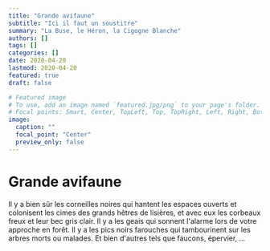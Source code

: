 ```yaml
---
title: "Grande avifaune"
subtitle: "Ici il faut un soustitre"
summary: "La Buse, le Héron, la Cigogne Blanche"
authors: []
tags: []
categories: []
date: 2020-04-20
lastmod: 2020-04-20
featured: true
draft: false

# Featured image
# To use, add an image named `featured.jpg/png` to your page's folder.
# Focal points: Smart, Center, TopLeft, Top, TopRight, Left, Right, BottomLeft, Bottom, BottomRight.
image:
  caption: ""
  focal_point: "Center"
  preview_only: false
---
```


# Grande avifaune

Il y a bien sûr les corneilles noires qui hantent les espaces ouverts et colonisent les cimes des grands hêtres de lisières, et avec eux les corbeaux freux et leur bec gris clair. Il y a les geais qui sonnent l'alarme lors de votre approche en forêt. Il  y a les pics noirs farouches qui tambourinent sur les arbres morts ou malades. Et bien d'autres tels que faucons, épervier, ...
